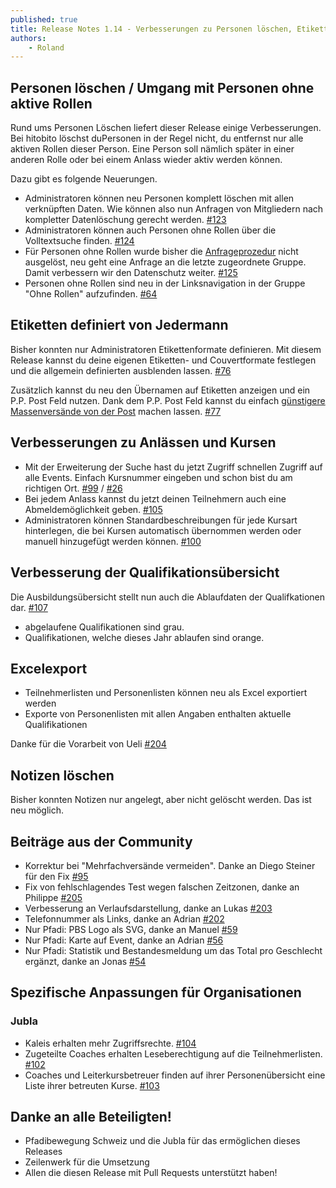 ```yaml
---
published: true
title: Release Notes 1.14 - Verbesserungen zu Personen löschen, Etiketten und vielem mehr
authors:
    - Roland
---
```


## Personen löschen / Umgang mit Personen ohne aktive Rollen

Rund ums Personen Löschen liefert dieser Release einige Verbesserungen.
Bei hitobito löschst duPersonen in der Regel nicht,
du entfernst nur alle aktiven Rollen dieser Person.
Eine Person soll nämlich später in einer anderen Rolle oder bei einem Anlass
wieder aktiv werden können.

Dazu gibt es folgende Neuerungen.

* Administratoren können neu Personen komplett löschen mit allen verknüpften Daten.
Wie können also nun Anfragen von Mitgliedern nach kompletter Datenlöschung
gerecht werden. [#123](https://github.com/hitobito/hitobito/issues/123)
* Administratoren können auch Personen ohne Rollen über die Volltextsuche finden.
[#124](https://github.com/hitobito/hitobito/issues/124)
* Für Personen ohne Rollen wurde bisher die
[Anfrageprozedur](/blog/2016/01/release-datenschutz.html)
nicht ausgelöst, neu geht eine Anfrage an die letzte zugeordnete Gruppe. Damit
verbessern wir den Datenschutz weiter. [#125](https://github.com/hitobito/hitobito/issues/125)
* Personen ohne Rollen sind neu in der Linksnavigation in der Gruppe
"Ohne Rollen" aufzufinden. [#64](https://github.com/hitobito/hitobito/issues/64)

## Etiketten definiert von Jedermann

Bisher konnten nur Administratoren Etikettenformate definieren. Mit diesem
Release kannst du deine eigenen Etiketten- und Couvertformate festlegen und die
allgemein definierten ausblenden lassen. [#76](https://github.com/hitobito/hitobito/issues/76)

Zusätzlich kannst du neu den Übernamen auf Etiketten anzeigen
und ein P.P. Post Feld nutzen. Dank dem P.P. Post Feld kannst du einfach
[günstigere Massenversände von der Post](https://www.post.ch/de/geschaeftlich/themen-a-z/sendungen-frankieren/briefe-frankieren-inland/pp-frankierung)
machen lassen. [#77](https://github.com/hitobito/hitobito/issues/77)

## Verbesserungen zu Anlässen und Kursen

* Mit der Erweiterung der Suche hast du jetzt Zugriff schnellen Zugriff auf alle Events.
Einfach Kursnummer eingeben und schon bist du am richtigen Ort.
[#99](https://github.com/hitobito/hitobito/issues/99) /
[#26](https://github.com/hitobito/hitobito_pbs/issues/37)
* Bei jedem Anlass kannst du jetzt deinen Teilnehmern auch eine Abmeldemöglichkeit geben.
[#105](https://github.com/hitobito/hitobito/issues/105)
* Administratoren können Standardbeschreibungen für jede Kursart hinterlegen,
die bei Kursen automatisch übernommen werden oder manuell hinzugefügt werden können.
[#100](https://github.com/hitobito/hitobito/issues/100)


## Verbesserung der Qualifikationsübersicht

Die Ausbildungsübersicht stellt nun auch die Ablaufdaten der Qualifkationen dar.
[#107](https://github.com/hitobito/hitobito/issues/107)

* abgelaufene Qualifikationen sind grau.
* Qualifikationen, welche dieses Jahr ablaufen sind orange.

## Excelexport

* Teilnehmerlisten und Personenlisten können neu als Excel exportiert werden
* Exporte von Personenlisten mit allen Angaben enthalten aktuelle Qualifikationen

Danke für die Vorarbeit von Ueli [#204](https://github.com/hitobito/hitobito/pull/204)

## Notizen löschen

Bisher konnten Notizen nur angelegt, aber nicht gelöscht werden. Das ist neu möglich.

## Beiträge aus der Community

* Korrektur bei "Mehrfachversände vermeiden". Danke an Diego Steiner für den Fix
[#95](https://github.com/hitobito/hitobito/issues/95)
* Fix von fehlschlagendes Test wegen falschen Zeitzonen, danke an Philippe
[#205](https://github.com/hitobito/hitobito/pull/205)
* Verbesserung an Verlaufsdarstellung, danke an Lukas
[#203](https://github.com/hitobito/hitobito/pull/203)
* Telefonnummer als Links, danke an Adrian
[#202](https://github.com/hitobito/hitobito/pull/202)
* Nur Pfadi: PBS Logo als SVG, danke an Manuel
[#59](https://github.com/hitobito/hitobito_pbs/pull/59)
* Nur Pfadi: Karte auf Event, danke an Adrian
[#56](https://github.com/hitobito/hitobito_pbs/pull/56)
* Nur Pfadi: Statistik und Bestandesmeldung um das Total pro Geschlecht ergänzt, danke an Jonas
[#54](https://github.com/hitobito/hitobito_pbs/pull/54)



## Spezifische Anpassungen für Organisationen

### Jubla

* Kaleis erhalten mehr Zugriffsrechte.
[#104](https://github.com/hitobito/hitobito/issues/104)
* Zugeteilte Coaches erhalten Leseberechtigung auf die Teilnehmerlisten.
[#102](https://github.com/hitobito/hitobito/issues/102)
* Coaches und Leiterkursbetreuer finden auf ihrer Personenübersicht eine Liste
ihrer betreuten Kurse.
[#103](https://github.com/hitobito/hitobito/issues/103)

## Danke an alle Beteiligten!

* Pfadibewegung Schweiz und die Jubla für das ermöglichen dieses Releases
* Zeilenwerk für die Umsetzung
* Allen die diesen Release mit Pull Requests unterstützt haben!
